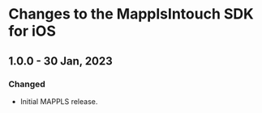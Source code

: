 # Changes to the MapplsIntouch SDK for iOS

## 1.0.0 - 30 Jan, 2023

### Changed

- Initial MAPPLS release.